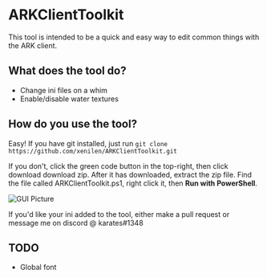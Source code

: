 # ARKClientToolkit
This tool is intended to be a quick and easy way to edit common things with the ARK client.

## What does the tool do?
- Change ini files on a whim
- Enable/disable water textures

## How do you use the tool?
Easy!  If you have git installed, just run `git clone https://github.com/xenilen/ARKClientToolkit.git`

If you don't, click the green code button in the top-right, then click download download zip.  After it has downloaded, extract the zip file. Find the file called ARKClientToolkit.ps1, right click it, then **Run with PowerShell**.

![GUI Picture](https://i.imgur.com/mtGjYFA.png)


If you'd like your ini added to the tool, either make a pull request or message me on discord @ karates#1348


## TODO
- Global font
